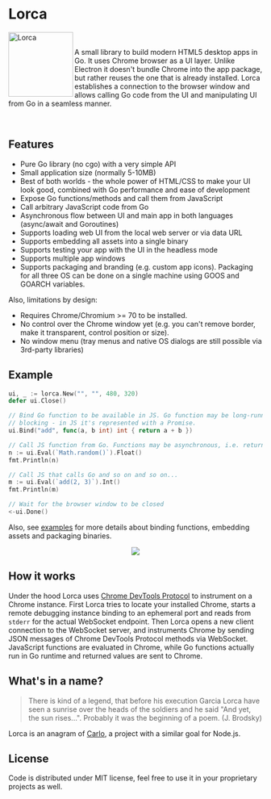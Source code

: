 # Lorca

<div>
<img align="left" src="https://raw.githubusercontent.com/kjk/lorca/master/lorca.png" alt="Lorca" width="128px" height="128px" />
<br/>
<p>
	A small library to build modern HTML5 desktop apps in Go. It uses Chrome
	browser as a UI layer. Unlike Electron it doesn't bundle Chrome into the app
	package, but rather reuses the one that is already installed. Lorca
	establishes a connection to the browser window and allows calling Go code
	from the UI and manipulating UI from Go in a seamless manner.
</p>
<br/>
</div>

## Features

- Pure Go library (no cgo) with a very simple API
- Small application size (normally 5-10MB)
- Best of both worlds - the whole power of HTML/CSS to make your UI look
  good, combined with Go performance and ease of development
- Expose Go functions/methods and call them from JavaScript
- Call arbitrary JavaScript code from Go
- Asynchronous flow between UI and main app in both languages (async/await and Goroutines)
- Supports loading web UI from the local web server or via data URL
- Supports embedding all assets into a single binary
- Supports testing your app with the UI in the headless mode
- Supports multiple app windows
- Supports packaging and branding (e.g. custom app icons). Packaging for all
  three OS can be done on a single machine using GOOS and GOARCH variables.

Also, limitations by design:

- Requires Chrome/Chromium >= 70 to be installed.
- No control over the Chrome window yet (e.g. you can't remove border, make it
  transparent, control position or size).
- No window menu (tray menus and native OS dialogs are still possible via
  3rd-party libraries)

## Example

```go
ui, _ := lorca.New("", "", 480, 320)
defer ui.Close()

// Bind Go function to be available in JS. Go function may be long-running and
// blocking - in JS it's represented with a Promise.
ui.Bind("add", func(a, b int) int { return a + b })

// Call JS function from Go. Functions may be asynchronous, i.e. return promises
n := ui.Eval(`Math.random()`).Float()
fmt.Println(n)

// Call JS that calls Go and so on and so on...
m := ui.Eval(`add(2, 3)`).Int()
fmt.Println(m)

// Wait for the browser window to be closed
<-ui.Done()
```

Also, see [examples](examples) for more details about binding functions, embedding
assets and packaging binaries.

<p align="center"><img src="examples/counter/counter.gif" /></p>

## How it works

Under the hood Lorca uses [Chrome DevTools Protocol](https://chromedevtools.github.io/devtools-protocol/) to instrument on a Chrome instance. First Lorca tries to locate your installed Chrome, starts a remote debugging instance binding to an ephemeral port and reads from `stderr` for the actual WebSocket endpoint. Then Lorca opens a new client connection to the WebSocket server, and instruments Chrome by sending JSON messages of Chrome DevTools Protocol methods via WebSocket. JavaScript functions are evaluated in Chrome, while Go functions actually run in Go runtime and returned values are sent to Chrome.

## What's in a name?

> There is kind of a legend, that before his execution Garcia Lorca have seen a
> sunrise over the heads of the soldiers and he said "And yet, the sun rises...".
> Probably it was the beginning of a poem. (J. Brodsky)

Lorca is an anagram of [Carlo](https://github.com/GoogleChromeLabs/carlo/), a
project with a similar goal for Node.js.

## License

Code is distributed under MIT license, feel free to use it in your proprietary
projects as well.
